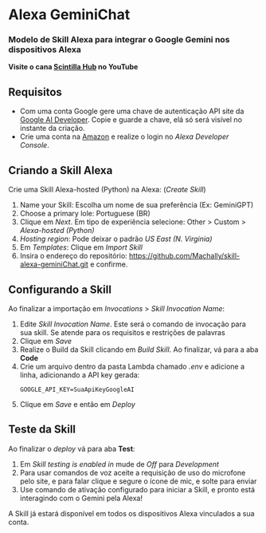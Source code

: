 # Alexa GeminiChat
### Modelo de Skill Alexa para integrar o Google Gemini nos dispositivos Alexa

**Visite o cana [Scintilla Hub](https://www.youtube.com/@scintillahub) no YouTube**

## Requisitos
* Com uma conta Google gere uma chave de autenticação API site da [Google AI Developer](https://ai.google.dev/). Copie e guarde a chave, elá só será visível no instante da criação.
* Crie uma conta na [Amazon](https://www.amazon.com/ap/signin?openid.pape.preferred_auth_policies=Singlefactor&clientContext=132-2293245-7926858&openid.pape.max_auth_age=7200000&openid.return_to=https%3A%2F%2Fdeveloper.amazon.com%2Falexa%2Fconsole%2Fask&openid.identity=http%3A%2F%2Fspecs.openid.net%2Fauth%2F2.0%2Fidentifier_select&openid.assoc_handle=amzn_dante_us&openid.mode=checkid_setup&marketPlaceId=ATVPDKIKX0DER&openid.claimed_id=http%3A%2F%2Fspecs.openid.net%2Fauth%2F2.0%2Fidentifier_select&openid.ns=http%3A%2F%2Fspecs.openid.net%2Fauth%2F2.0&) e realize o login no _Alexa Developer Console_.
## Criando a Skill Alexa
Crie uma Skill Alexa-hosted (Python) na Alexa: (_Create Skill_)

1. Name your Skill: Escolha um nome de sua preferência (Ex: GeminiGPT)
2. Choose a primary lole: Portuguese (BR)
3. Clique em _Next_. Em tipo de experiência selecione: Other > Custom > _Alexa-hosted (Python)_
4. _Hosting region_: Pode deixar o padrão _US East (N. Virginia)_
5. Em _Templates_: Clique em _Import Skill_
6. Insira o endereço do repositório: https://github.com/Machally/skill-alexa-geminiChat.git e confirme.

## Configurando a Skill
Ao finalizar a importação em _Invocations_ > _Skill Invocation Name_:
1. Edite _Skill Invocation Name_. Este será o comando de invocação para sua skill. Se atende para os requisitos e restrições de palavras
2. Clique em _Save_
3. Realize o Build da Skill clicando em _Build Skill_. Ao finalizar, vá para a aba **Code**
4. Crie um arquivo dentro da pasta Lambda chamado _.env_ e adicione a linha, adicionando a API key gerada:
   ```shell
   GOOGLE_API_KEY=SuaApiKeyGoogleAI
   ```
5. Clique em _Save_ e então em _Deploy_
   
## Teste da Skill
Ao finalizar o _deploy_ vá para aba **Test**:
1. Em _Skill testing is enabled in_ mude de _Off_ para _Development_
2. Para usar comandos de voz aceite a requisição de uso do microfone pelo site, e para falar clique e segure o ícone de mic, e solte para enviar
3. Use comando de ativação configurado para iniciar a Skill, e pronto está interagindo com o Gemini pela Alexa!

A Skill já estará disponível em todos os dispositivos Alexa vinculados a sua conta.
